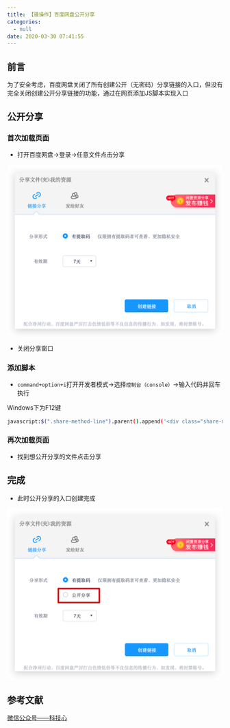 ```yaml
---
title: 【骚操作】百度网盘公开分享
categories:
  - null
date: 2020-03-30 07:41:55
---
```


## 前言

为了安全考虑，百度网盘关闭了所有创建公开（无密码）分享链接的入口，但没有完全关闭创建公开分享链接的功能，通过在网页添加JS脚本实现入口

<!-- more -->

## 公开分享

### 首次加载页面

- 打开百度网盘->登录->任意文件点击分享

![01.png](/images/20200330074155/01.png)

- 关闭分享窗口

### 添加脚本

- `command+option+i`打开开发者模式->选择`控制台（console）`->输入代码并回车执行

Windows下为F12键

``` sh
javascript:$(".share-method-line").parent().append('<div class="share-method-line"><input type="radio" id="share-method-public" name="share-method" value="public" checked=""><span class="icon radio-icon icon-radio-non"></span><label for="share-method-public"><b>公开分享</b></label></div>')
```

### 再次加载页面

- 找到想公开分享的文件点击分享

## 完成

- 此时公开分享的入口创建完成

![02.png](/images/20200330074155/02.png)

## 参考文献

[微信公众号——科技心](https://mp.weixin.qq.com/mp/profile_ext?action=home&__biz=MzA3MzMwNTY2OA==&scene=124#wechat_redirect)

